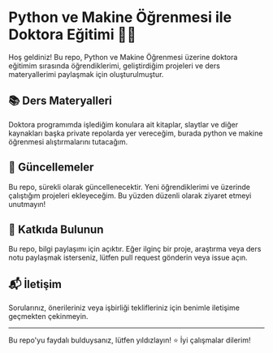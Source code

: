 # Python ve Makine Öğrenmesi ile Doktora Eğitimi 🚀🧠

Hoş geldiniz! Bu repo, Python ve Makine Öğrenmesi üzerine doktora eğitimim sırasında öğrendiklerimi, geliştirdiğim projeleri ve ders materyallerimi paylaşmak için oluşturulmuştur.

## 📚 Ders Materyalleri

Doktora programımda işlediğim konulara ait kitaplar, slaytlar ve diğer kaynakları başka private repolarda yer vereceğim, burada python ve makine öğrenmesi alıştırmalarını tutacağım.

## 📅 Güncellemeler

Bu repo, sürekli olarak güncellenecektir. Yeni öğrendiklerimi ve üzerinde çalıştığım projeleri ekleyeceğim. Bu yüzden düzenli olarak ziyaret etmeyi unutmayın!

## 🤝 Katkıda Bulunun

Bu repo, bilgi paylaşımı için açıktır. Eğer ilginç bir proje, araştırma veya ders notu paylaşmak isterseniz, lütfen pull request gönderin veya issue açın.

## 📬 İletişim

Sorularınız, önerileriniz veya işbirliği teklifleriniz için benimle iletişime geçmekten çekinmeyin.

---

Bu repo'yu faydalı bulduysanız, lütfen yıldızlayın! ⭐ İyi çalışmalar dilerim!
